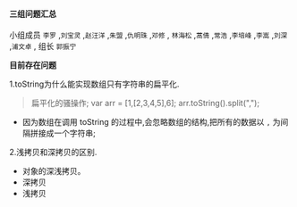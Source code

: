 #### 三组问题汇总 

小组成员 `李罗` ,`刘宝灵` ,`赵汪洋` ,`朱盟` ,`仇明珠` ,`邓修` , `林海松` ,`蒿倩` ,`常浩` ,`李培峰` ,`李嵩` ,`刘深` ,`浦文卓` , 组长 `郭振宁`

**目前存在问题**

1.toString为什么能实现数组只有字符串的扁平化.
> 扁平化的骚操作;
> var arr = [1,[2,3,4,5],6];
> arr.toString().split(",");

* 因为数组在调用 toString 的过程中,会忽略数组的结构,把所有的数据以 `,` 为间隔拼接成一个字符串;

2.浅拷贝和深拷贝的区别.

* 对象的深浅拷贝。
* 深拷贝
* 浅拷贝